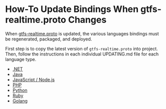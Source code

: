 # How-To Update Bindings When gtfs-realtime.proto Changes

When
[gtfs-realtime.proto](https://github.com/google/transit/blob/master/gtfs-realtime/proto/gtfs-realtime.proto)
is updated, the various languages bindings must be regenerated, packaged, and
deployed.

First step is to copy the latest version of `gtfs-realtime.proto` into project.
Then, follow the instructions in each individual UPDATING.md file for each
language type. 

* [.NET](dotnet/UPDATING.md)
* [Java](java/UPDATING.md)
* [JavaScript / Node.js](nodejs/UPDATING.md)
* [PHP](php/UPDATING.md)
* [Python](python/UPDATING.md)
* [Ruby](ruby/UPDATING.md)
* [Golang](golang/UPDATING.md)
